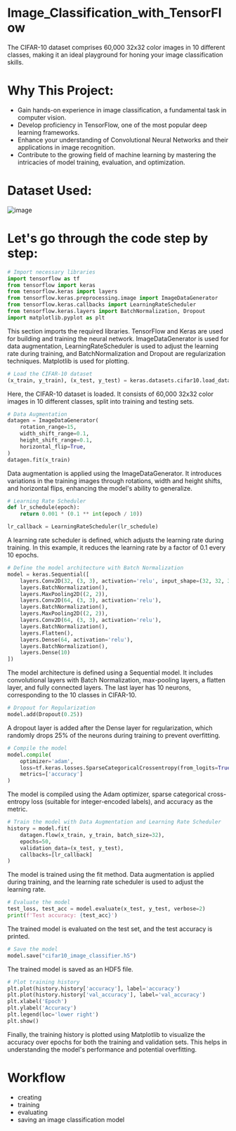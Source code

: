 # Image_Classification_with_TensorFlow
The CIFAR-10 dataset comprises 60,000 32x32 color images in 10 different classes, making it an ideal playground for honing your image classification skills.

# Why This Project:
- Gain hands-on experience in image classification, a fundamental task in computer vision.
- Develop proficiency in TensorFlow, one of the most popular deep learning frameworks.
- Enhance your understanding of Convolutional Neural Networks and their applications in image recognition.
- Contribute to the growing field of machine learning by mastering the intricacies of model training, evaluation, and optimization.

# Dataset Used:
![image](https://github.com/CodeSleuthX/Image_Classification_with_TensorFlow/assets/142811259/44a25d84-b187-44bc-9f3a-1ac5b6ce295c)

# Let's go through the code step by step:

```python
# Import necessary libraries
import tensorflow as tf
from tensorflow import keras
from tensorflow.keras import layers
from tensorflow.keras.preprocessing.image import ImageDataGenerator
from tensorflow.keras.callbacks import LearningRateScheduler
from tensorflow.keras.layers import BatchNormalization, Dropout
import matplotlib.pyplot as plt
```

This section imports the required libraries. TensorFlow and Keras are used for building and training the neural network. ImageDataGenerator is used for data augmentation, LearningRateScheduler is used to adjust the learning rate during training, and BatchNormalization and Dropout are regularization techniques. Matplotlib is used for plotting.

```python
# Load the CIFAR-10 dataset
(x_train, y_train), (x_test, y_test) = keras.datasets.cifar10.load_data()
```

Here, the CIFAR-10 dataset is loaded. It consists of 60,000 32x32 color images in 10 different classes, split into training and testing sets.

```python
# Data Augmentation
datagen = ImageDataGenerator(
    rotation_range=15,
    width_shift_range=0.1,
    height_shift_range=0.1,
    horizontal_flip=True,
)
datagen.fit(x_train)
```

Data augmentation is applied using the ImageDataGenerator. It introduces variations in the training images through rotations, width and height shifts, and horizontal flips, enhancing the model's ability to generalize.

```python
# Learning Rate Scheduler
def lr_schedule(epoch):
    return 0.001 * (0.1 ** int(epoch / 10))

lr_callback = LearningRateScheduler(lr_schedule)
```

A learning rate scheduler is defined, which adjusts the learning rate during training. In this example, it reduces the learning rate by a factor of 0.1 every 10 epochs.

```python
# Define the model architecture with Batch Normalization
model = keras.Sequential([
    layers.Conv2D(32, (3, 3), activation='relu', input_shape=(32, 32, 3)),
    layers.BatchNormalization(),
    layers.MaxPooling2D((2, 2)),
    layers.Conv2D(64, (3, 3), activation='relu'),
    layers.BatchNormalization(),
    layers.MaxPooling2D((2, 2)),
    layers.Conv2D(64, (3, 3), activation='relu'),
    layers.BatchNormalization(),
    layers.Flatten(),
    layers.Dense(64, activation='relu'),
    layers.BatchNormalization(),
    layers.Dense(10)
])
```

The model architecture is defined using a Sequential model. It includes convolutional layers with Batch Normalization, max-pooling layers, a flatten layer, and fully connected layers. The last layer has 10 neurons, corresponding to the 10 classes in CIFAR-10.

```python
# Dropout for Regularization
model.add(Dropout(0.25))
```

A dropout layer is added after the Dense layer for regularization, which randomly drops 25% of the neurons during training to prevent overfitting.

```python
# Compile the model
model.compile(
    optimizer='adam',
    loss=tf.keras.losses.SparseCategoricalCrossentropy(from_logits=True),
    metrics=['accuracy']
)
```

The model is compiled using the Adam optimizer, sparse categorical cross-entropy loss (suitable for integer-encoded labels), and accuracy as the metric.

```python
# Train the model with Data Augmentation and Learning Rate Scheduler
history = model.fit(
    datagen.flow(x_train, y_train, batch_size=32),
    epochs=50,
    validation_data=(x_test, y_test),
    callbacks=[lr_callback]
)
```

The model is trained using the fit method. Data augmentation is applied during training, and the learning rate scheduler is used to adjust the learning rate.

```python
# Evaluate the model
test_loss, test_acc = model.evaluate(x_test, y_test, verbose=2)
print(f'Test accuracy: {test_acc}')
```

The trained model is evaluated on the test set, and the test accuracy is printed.

```python
# Save the model
model.save("cifar10_image_classifier.h5")
```

The trained model is saved as an HDF5 file.

```python
# Plot training history
plt.plot(history.history['accuracy'], label='accuracy')
plt.plot(history.history['val_accuracy'], label='val_accuracy')
plt.xlabel('Epoch')
plt.ylabel('Accuracy')
plt.legend(loc='lower right')
plt.show()
```

Finally, the training history is plotted using Matplotlib to visualize the accuracy over epochs for both the training and validation sets. This helps in understanding the model's performance and potential overfitting.

# Workflow 
- creating 
- training 
- evaluating 
- saving an image classification model 
